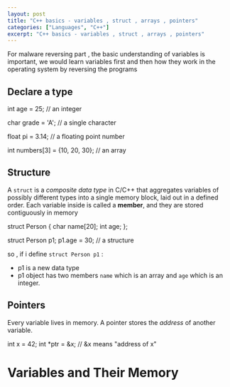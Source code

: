 ```yaml
---
layout: post
title: "C++ basics - variables , struct , arrays , pointers"
categories: ["Languages", "C++"]
excerpt: "C++ basics - variables , struct , arrays , pointers"
---
```


For malware reversing part , the basic understanding of variables is important, we would learn variables first and then how they work in the operating system by reversing the programs

## Declare a type

int age = 25;     // an integer

char grade = 'A'; // a single character

float pi = 3.14;  // a floating point number

int numbers[3] = {10, 20, 30}; // an array

## Structure

A `struct` is a *composite data type* in C/C++ that aggregates variables of possibly different types into a single memory block, laid out in a defined order. Each variable inside is called a **member**, and they are stored contiguously in memory

struct Person {
char name[20];
int age;
};  

struct Person p1;
p1.age = 30;                // a structure

so , if i define `struct Person p1` :

- p1 is a new data type
- p1 object has two members `name` which is an array and `age` which is an integer.

## Pointers

Every variable lives in memory. A pointer stores the *address* of another variable.

int x = 42;
int *ptr = &x;   // &x means "address of x"

# Variables and Their Memory
